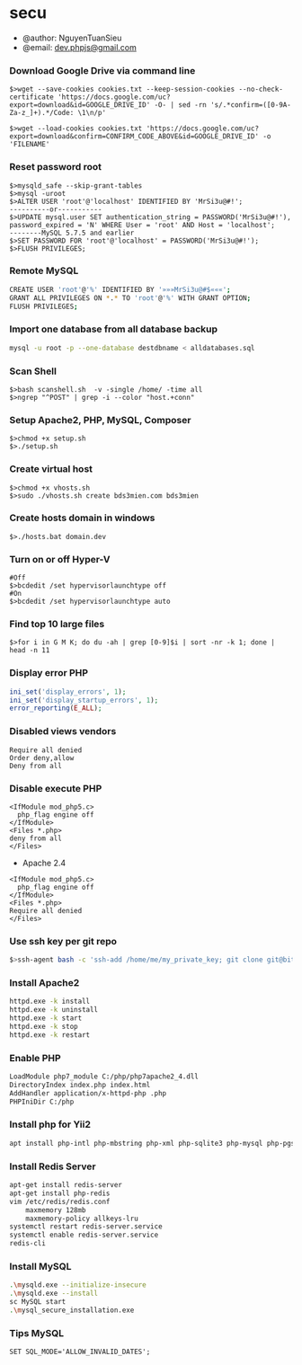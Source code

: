 # secu
- @author: NguyenTuanSieu
- @email: dev.phpjs@gmail.com

### Download Google Drive via command line

```
$>wget --save-cookies cookies.txt --keep-session-cookies --no-check-certificate 'https://docs.google.com/uc?export=download&id=GOOGLE_DRIVE_ID' -O- | sed -rn 's/.*confirm=([0-9A-Za-z_]+).*/Code: \1\n/p'

$>wget --load-cookies cookies.txt 'https://docs.google.com/uc?export=download&confirm=CONFIRM_CODE_ABOVE&id=GOOGLE_DRIVE_ID' -o 'FILENAME'
```

### Reset password root
```
$>mysqld_safe --skip-grant-tables
$>mysql -uroot
$>ALTER USER 'root'@'localhost' IDENTIFIED BY 'MrSi3u@#!';
----------or-----------
$>UPDATE mysql.user SET authentication_string = PASSWORD('MrSi3u@#!'), password_expired = 'N' WHERE User = 'root' AND Host = 'localhost';
--------MySQL 5.7.5 and earlier
$>SET PASSWORD FOR 'root'@'localhost' = PASSWORD('MrSi3u@#!');
$>FLUSH PRIVILEGES;
```

### Remote MySQL
```bash
CREATE USER 'root'@'%' IDENTIFIED BY '»»»MrSi3u@#$«««';
GRANT ALL PRIVILEGES ON *.* TO 'root'@'%' WITH GRANT OPTION;
FLUSH PRIVILEGES;
```
### Import one database from all database backup
```bash
mysql -u root -p --one-database destdbname < alldatabases.sql
```

### Scan Shell

```
$>bash scanshell.sh  -v -single /home/ -time all
$>ngrep "^POST" | grep -i --color "host.+conn"
```

### Setup Apache2, PHP, MySQL, Composer

```
$>chmod +x setup.sh
$>./setup.sh
```

### Create virtual host

```
$>chmod +x vhosts.sh
$>sudo ./vhosts.sh create bds3mien.com bds3mien
```
### Create hosts domain in windows

```
$>./hosts.bat domain.dev
```
### Turn on or off Hyper-V

```
#Off
$>bcdedit /set hypervisorlaunchtype off
#On
$>bcdedit /set hypervisorlaunchtype auto
```

### Find top 10 large files

```
$>for i in G M K; do du -ah | grep [0-9]$i | sort -nr -k 1; done | head -n 11
```

### Display error PHP

```php
ini_set('display_errors', 1);
ini_set('display_startup_errors', 1);
error_reporting(E_ALL);
```

### Disabled views vendors

```.htaccess
Require all denied
Order deny,allow
Deny from all
```

### Disable execute PHP

```.htaccess
<IfModule mod_php5.c>
  php_flag engine off
</IfModule>
<Files *.php>
deny from all
</Files>
```
* Apache 2.4

```.htaccess
<IfModule mod_php5.c>
  php_flag engine off
</IfModule>
<Files *.php>
Require all denied
</Files>
```

### Use ssh key per git repo

```bash
$>ssh-agent bash -c 'ssh-add /home/me/my_private_key; git clone git@bitbucket.org:uname/test-git-repo.git'
```

### Install Apache2

```bash
httpd.exe -k install
httpd.exe -k uninstall
httpd.exe -k start
httpd.exe -k stop
httpd.exe -k restart
```
### Enable PHP
```bash
LoadModule php7_module C:/php/php7apache2_4.dll
DirectoryIndex index.php index.html
AddHandler application/x-httpd-php .php
PHPIniDir C:/php
```
### Install php for Yii2

```bash
apt install php-intl php-mbstring php-xml php-sqlite3 php-mysql php-pgsql php-memcache php-apcu php-gd php-imagick php-redis
```
### Install Redis Server

```bash
apt-get install redis-server
apt-get install php-redis
vim /etc/redis/redis.conf
    maxmemory 128mb
    maxmemory-policy allkeys-lru
systemctl restart redis-server.service
systemctl enable redis-server.service
redis-cli
```
### Install MySQL

```bash
.\mysqld.exe --initialize-insecure
.\mysqld.exe --install
sc MySQL start
.\mysql_secure_installation.exe
```

### Tips MySQL

```
SET SQL_MODE='ALLOW_INVALID_DATES';
```
